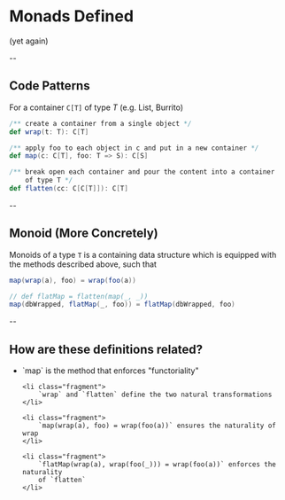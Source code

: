 # Monads Defined

<span class="fragment">
    (yet again)
</span>

--

## Code Patterns

For a container `C[T]` of type $T$ (e.g. List, Burrito)

```scala
/** create a container from a single object */
def wrap(t: T): C[T]

/** apply foo to each object in c and put in a new container */
def map(c: C[T], foo: T => S): C[S]

/** break open each container and pour the content into a container
    of type T */
def flatten(cc: C[C[T]]): C[T]
```

--

## Monoid (More Concretely)

Monoids of a type `T` is a containing data structure which is equipped
with the methods described above, such that

```scala
map(wrap(a), foo) = wrap(foo(a))

// def flatMap = flatten(map(_, _))
map(dbWrapped, flatMap(_, foo)) = flatMap(dbWrapped, foo)
```

--

## How are these definitions related?

<ul>
    <li class="fragment">
        `map` is the method that enforces "functoriality"
    </li>

    <li class="fragment">
        `wrap` and `flatten` define the two natural transformations
    </li>

    <li class="fragment">
        `map(wrap(a), foo) = wrap(foo(a))` ensures the naturality of wrap
    </li>

    <li class="fragment">
        `flatMap(wrap(a), wrap(foo(_))) = wrap(foo(a))` enforces the naturality
        of `flatten`
    </li>
</ul>